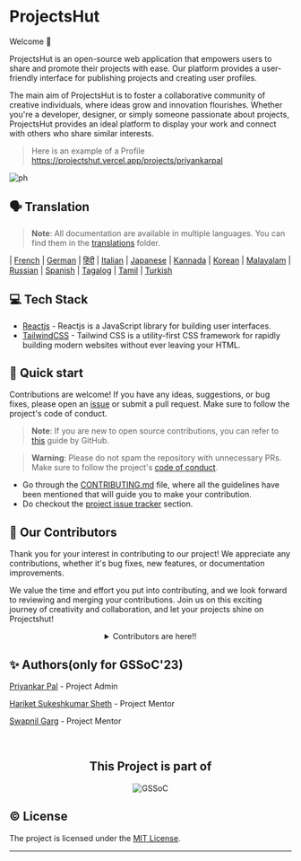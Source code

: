 <h1 align=left> ProjectsHut </h1>

Welcome 👋

<p>
 ProjectsHut is an open-source web application that empowers users to share and promote their projects with ease. Our platform provides a user-friendly interface for publishing projects and creating user profiles.

The main aim of ProjectsHut is to foster a collaborative community of creative individuals, where ideas grow and innovation flourishes. Whether you're a developer, designer, or simply someone passionate about projects, ProjectsHut provides an ideal platform to display your work and connect with others who share similar interests.

> Here is an example of a Profile https://projectshut.vercel.app/projects/priyankarpal

</p>

![ph](https://github.com/priyankarpal/ProjectsHut/assets/88102392/6d99804f-14df-420b-9a4d-486953d59b11)

## 🗣️ Translation

> **Note**: All documentation are available in multiple languages. You can find them in the [translations](/translations/) folder.

| [French](https://github.com/priyankarpal/ProjectsHut/tree/main/translations/French) | [German](https://github.com/priyankarpal/ProjectsHut/tree/main/translations/German) | [हिंदी](https://github.com/priyankarpal/ProjectsHut/tree/main/translations/Hindi) | [Italian](https://github.com/priyankarpal/ProjectsHut/tree/main/translations/Italian) | [Japanese](https://github.com/priyankarpal/ProjectsHut/tree/main/translations/Japanese) | [Kannada](https://github.com/priyankarpal/ProjectsHut/tree/main/translations/Kannada) | [Korean](https://github.com/priyankarpal/ProjectsHut/tree/main/translations/Korean) | [Malayalam](https://github.com/priyankarpal/ProjectsHut/tree/main/translations/Malayalam) | [Russian](https://github.com/priyankarpal/ProjectsHut/tree/main/translations/Russian) | [Spanish](https://github.com/priyankarpal/ProjectsHut/tree/main/translations/Spanish) | [Tagalog](https://github.com/priyankarpal/ProjectsHut/tree/main/translations/Tagalog) | [Tamil](https://github.com/priyankarpal/ProjectsHut/tree/main/translations/Tamil) | [Turkish](https://github.com/priyankarpal/ProjectsHut/tree/main/translations/Turkish)

## 💻 Tech Stack

- [Reactjs](https://react.dev) - Reactjs is a JavaScript library for building user interfaces.
- [TailwindCSS](https://tailwindcss.com) - Tailwind CSS is a utility-first CSS framework for rapidly building modern websites without ever leaving your HTML.

## 🚀 Quick start

Contributions are welcome! If you have any ideas, suggestions, or bug fixes, please open an [issue](https://github.com/priyankarpal/ProjectsHut/issues/new/choose) or submit a pull request. Make sure to follow the project's code of conduct.

> **Note**: If you are new to open source contributions, you can refer to [this](https://opensource.guide/how-to-contribute/) guide by GitHub.

> **Warning**: Please do not spam the repository with unnecessary PRs. Make sure to follow the project's [code of conduct](/CODE_OF_CONDUCT.md).

- Go through the [CONTRIBUTING.md](https://github.com/priyankarpal/ProjectsHut/blob/main/contributing.md) file, where all the guidelines have been mentioned that will guide you to make your contribution.
- Do checkout the [project issue tracker](https://github.com/priyankarpal/ProjectsHut/issues) section.

## 🤝 Our Contributors

Thank you for your interest in contributing to our project! We appreciate any contributions, whether it's bug fixes, new features, or documentation improvements.

We value the time and effort you put into contributing, and we look forward to reviewing and merging your contributions. Join us on this exciting journey of creativity and collaboration, and let your projects shine on Projectshut!

<!-- a big thanks to all the contributors -->
<details align=center>
<summary>Contributors are here!!</summary>

<center>
<a href="https://github.com/priyankarpal/ProjectsHut/graphs/contributors">
  <img src="https://contrib.rocks/image?repo=priyankarpal/ProjectsHut" />
</a>
</center>

</details>

## ✨ Authors(only for GSSoC'23)

[Priyankar Pal](https://github.com/priyankarpal) - Project Admin
<a name="changelog"></a>

[Hariket Sukeshkumar Sheth](https://github.com/hariketsheth) - Project Mentor
<a name="changelog"></a>

[Swapnil Garg](https://github.com/swapnilgarg7) - Project Mentor
<a name="changelog"></a>

<br>
</td>
</tr>
</table>
<div align=center>
  <h2>This Project is part of</h2>
  <img alt="GSSoC" src="https://github.com/priyankarpal/ProjectsHut/assets/88102392/0c5debf5-d414-4916-87d8-e1a710773ae3">
</div>

## ©️ License

The project is licensed under the [MIT License](https://github.com/neelshah2409/Bot-Collection/blob/main/LICENSE).

---
